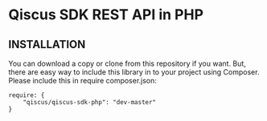 # Qiscus SDK REST API in PHP

## INSTALLATION

You can download a copy or clone from this repository if you want. But, there are easy way to include this library in to your project using Composer. Please include this in require composer.json:

```
require: {
	"qiscus/qiscus-sdk-php": "dev-master"
}
```
